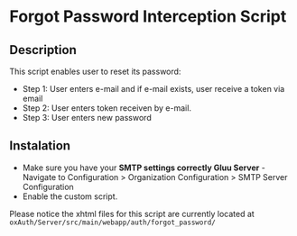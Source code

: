 # Forgot Password Interception Script

## Description

This script enables user to reset its password:

* Step 1: User enters e-mail and if e-mail exists, user receive a token via email
* Step 2: User enters token receiven by e-mail.
* Step 3: User enters new password

## Instalation

* Make sure you have your **SMTP settings correctly Gluu Server** - Navigate to Configuration > Organization Configuration > SMTP Server Configuration
* Enable the custom script. 

Please notice the xhtml files for this script are currently located at `oxAuth/Server/src/main/webapp/auth/forgot_password/`
